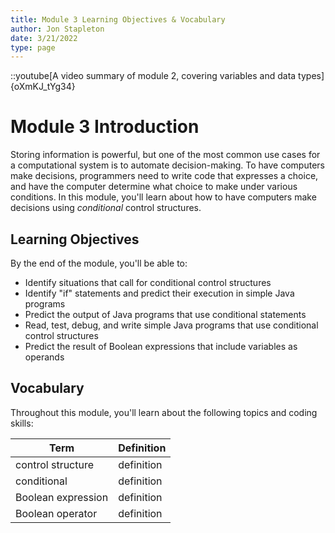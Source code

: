 ```yaml
---
title: Module 3 Learning Objectives & Vocabulary
author: Jon Stapleton
date: 3/21/2022
type: page
---
```


::youtube[A video summary of module 2, covering variables and data types]{oXmKJ_tYg34}

# Module 3 Introduction

Storing information is powerful, but one of the most common use cases for a computational system is to automate decision-making. To have computers make decisions, programmers need to write code that expresses a choice, and have the computer determine what choice to make under various conditions. In this module, you'll learn about how to have computers make decisions using *conditional* control structures.

## Learning Objectives

By the end of the module, you'll be able to:

* Identify situations that call for conditional control structures
* Identify "if" statements and predict their execution in simple Java programs
* Predict the output of Java programs that use conditional statements
* Read, test, debug, and write simple Java programs that use conditional control structures
* Predict the result of Boolean expressions that include variables as operands

## Vocabulary

Throughout this module, you'll learn about the following topics and coding skills:

| Term | Definition |
| ---- | ---------- |
| control structure | definition |
| conditional | definition |
| Boolean expression | definition |
| Boolean operator | definition |
